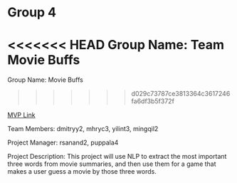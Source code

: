 # Group 4
<<<<<<< HEAD
Group Name: Team Movie Buffs
=======
Group Name: Movie Buffs
>>>>>>> d029c73787ce3813364c3617246fa6df3b5f372f

[MVP Link](https://docs.google.com/document/d/1TyO56xbqj8NLSjDOJTlR3kxdLZn9bNO0Mvkdc5sePcI/edit?usp=sharing)

Team Members: dmitryy2, mhryc3, yilint3, mingqil2

Project Manager: rsanand2, puppala4

Project Description: This project will use NLP to extract the most important three words from movie summaries, and then use them for a game that makes a user guess a movie by those three words.

